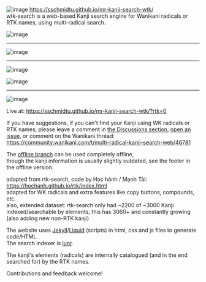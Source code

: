 ![image](https://user-images.githubusercontent.com/33069673/99188880-882d2080-275e-11eb-9016-ff7fa09f4826.png)
https://sschmidtu.github.io/mr-kanji-search-wtk/ <br>
wtk-search is a web-based Kanji search engine for Wanikani radicals or RTK names, using multi-radical search.

![image](https://user-images.githubusercontent.com/33069673/99188399-04723480-275c-11eb-89fe-1e953056957a.png)

---

![image](https://user-images.githubusercontent.com/33069673/108462460-ee08d700-727c-11eb-9a0e-9ffc8ba15dfd.png)

---

![image](https://user-images.githubusercontent.com/33069673/99188451-53b86500-275c-11eb-9e16-00d043123529.png)

![image](https://user-images.githubusercontent.com/33069673/99188470-75195100-275c-11eb-8f6f-6e3c4e6d0d13.png)

---
![image](https://user-images.githubusercontent.com/33069673/99189292-cd525200-2760-11eb-98be-d04f4bf1aa1d.png)



Live at: https://sschmidtu.github.io/mr-kanji-search-wtk/?rtk=0

If you have suggestions, if you can't find your Kanji using WK radicals or RTK names, please leave a comment in [the Discussions section](https://github.com/sschmidTU/mr-kanji-search-wtk/discussions/21), [open an issue](https://github.com/sschmidTU/mr-kanji-search-wtk/issues),
or comment on the Wanikani thread:
https://community.wanikani.com/t/multi-radical-kanji-search-web/46781

The [offline branch](https://github.com/sschmidTU/mr-kanji-search-wtk/tree/offline) can be used completely offline,<br>
though the kanji information is usually slightly outdated, see the footer in the offline version.

adapted from rtk-search, code by Học hành / Mạnh Tài: https://hochanh.github.io/rtk/index.html <br>
adapted for WK radicals and extra features like copy buttons, compounds, etc.<br>
also, extended dataset: rtk-search only had ~2200 of ~3000 Kanji indexed/searchable by elements, this has 3060+ and constantly growing (also adding new non-RTK kanji)

The website uses [Jekyll](https://jekyllrb.com/)/[Liquid](https://github.com/Shopify/liquid/wiki/Liquid-for-Designers) (scripts) in html, css and js files to generate code/HTML.<br>
The search indexer is [lunr](https://lunrjs.com/).

The kanji's elements (radicals) are internally catalogued (and in the end searched for) by the RTK names.

Contributions and feedback welcome!
